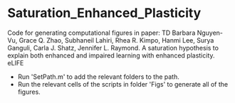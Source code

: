 # Saturation_Enhanced_Plasticity

Code for generating computational figures in paper:
TD Barbara Nguyen-Vu, Grace Q. Zhao, Subhaneil Lahiri, Rhea R. Kimpo, Hanmi Lee, Surya Ganguli, Carla J. Shatz, Jennifer L. Raymond.
A saturation hypothesis to explain both enhanced and impaired learning with enhanced plasticity.
eLIFE

* Run 'SetPath.m' to add the relevant folders to the path.
* Run the relevant cells of the scripts in folder 'Figs' to generate all of the figures.

